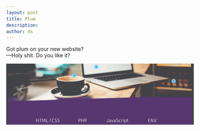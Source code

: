 ```yaml
---
layout: post
title: Plum
description:
author: ds
---
```


Got plum on your new website?  
—Holy shit. Do you like it?

![plummy screenshot](/content/images/2016/02/plum.jpg)
